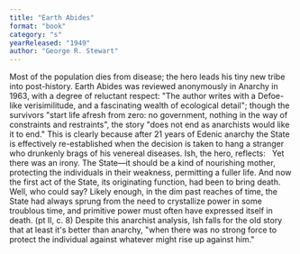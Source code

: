 ```yaml
---
title: "Earth Abides"
format: "book"
category: "s"
yearReleased: "1949"
author: "George R. Stewart"
---
```

 Most of the population dies from disease; the hero leads his tiny new tribe into  post-history. Earth Abides was reviewed anonymously in Anarchy in  1963, with a degree of reluctant respect: "The author writes with a Defoe-like  verisimilitude, and a fascinating wealth of ecological detail"; though the  survivors "start life afresh from zero: no government, nothing in the way of  constraints and restraints", the story "does not end as anarchists would like it to end."  This is clearly because after 21 years of Edenic anarchy the State is  effectively re-established when the decision is taken to hang a stranger who  drunkenly brags of his venereal diseases. Ish, the hero, reflects:
  
 Yet there was an irony. The State—it should be a kind of nourishing mother,  protecting the individuals in their weakness, permitting a fuller life. And now  the first act of the State, its originating function, had been to bring death.  Well, who could say? Likely enough, in the dim past reaches of time, the State  had always sprung from the need to crystallize power in some troublous time, and  primitive power must often have expressed itself in death. (pt II, c. 8)
 Despite this anarchist analysis, Ish falls for the old story that at least it's  better than anarchy, "when there was no strong force to protect the individual  against whatever might rise up against him."
  